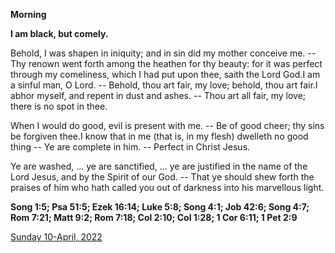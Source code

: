 **Morning**

**I am black, but comely.**
 
Behold, I was shapen in iniquity; and in sin did my mother conceive me. -- Thy renown went forth among the heathen for thy beauty: for it was perfect through my comeliness, which I had put upon thee, saith the Lord God.I am a sinful man, O Lord. -- Behold, thou art fair, my love; behold, thou art fair.I abhor myself, and repent in dust and ashes. -- Thou art all fair, my love; there is no spot in thee.
 
When I would do good, evil is present with me. -- Be of good cheer; thy sins be forgiven thee.I know that in me (that is, in my flesh) dwelleth no good thing -- Ye are complete in him. -- Perfect in Christ Jesus.
 
Ye are washed, ... ye are sanctified, ... ye are justified in the name of the Lord Jesus, and by the Spirit of our God. -- That ye should shew forth the praises of him who hath called you out of darkness into his marvellous light.  

**Song 1:5; Psa 51:5; Ezek 16:14; Luke 5:8; Song 4:1; Job 42:6; Song 4:7; Rom 7:21; Matt 9:2; Rom 7:18; Col 2:10; Col 1:28; 1 Cor 6:11; 1 Pet 2:9**

[Sunday 10-April, 2022](https://t.me/daily_light)
